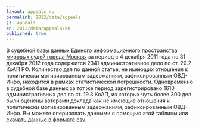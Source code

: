 ```yaml
---
layout: appeals_ru
permalink: 2012/data/appeals
js: appeals
en: 2012/data/appeals/en
published: true
---
```


В [судебной базы данных Единого информационного пространства мировых судей города Москвы](http://mos-sud.ru) за период с 4 декабря 2011 года по 31 декабря 2012 года содержится 2341 административное дело по ст. 20.2 КоАП РФ. Количество дел по данной статье, не имеющих отношения к политически мотивированным задержаниям, зафиксированным ОВД-Инфо, находится в рамках статистической погрешности. Одновременно в судебной базе данных за тот же период зарегистрировано 1610 административных дел по ст. 19.3 КоАП, из которых чуть более 300 дел были оценены авторами доклада как не имеющие отношения к политически мотивированным задержаниям, зафиксированным ОВД-Инфо. Вы можете оперировать данными с помощью этой таблицы или [скачать данные в формате csv](https://docs.google.com/spreadsheet/pub?key=0AqL_R49TiUuAdGpDMUphai0wemI4NXBkQ3BBUTJpYWc&single=true&gid=1&output=csv).